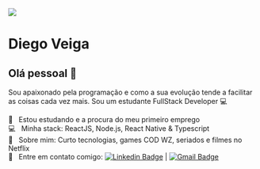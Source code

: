 <img width="auto" align="center" src="https://blogs.biomedcentral.com/on-physicalsciences/wp-content/uploads/sites/14/2019/02/data-1-620x342.jpg">


# Diego Veiga

## Olá pessoal 👋
Sou apaixonado pela programação e como a sua evolução tende a facilitar as coisas cada vez mais.
Sou um estudante FullStack Developer :computer:

 :rocket:  &nbsp; Estou estudando e a procura do meu primeiro emprego
 <br/> :computer: &nbsp; Minha stack: ReactJS, Node.js, React Native & Typescript
 <br/> 💬  &nbsp; Sobre mim: Curto tecnologias, games COD WZ, seriados e filmes no Netflix
 <br/> :email: &nbsp; Entre em contato comigo: [![Linkedin Badge](https://img.shields.io/badge/-DiegoVeiga-blue?style=flat-square&logo=Linkedin&logoColor=white&link=https://www.linkedin.com/in/diegoveigass/)](https://www.linkedin.com/in/diegoveigass/) 
| 
[![Gmail Badge](https://img.shields.io/badge/-sdiegoveiga@gmail.com-c14438?style=flat-square&logo=Gmail&logoColor=white&link=mailto:sdiegoveiga@gmail.com)](mailto:sdiegoveiga@gmail.com)
